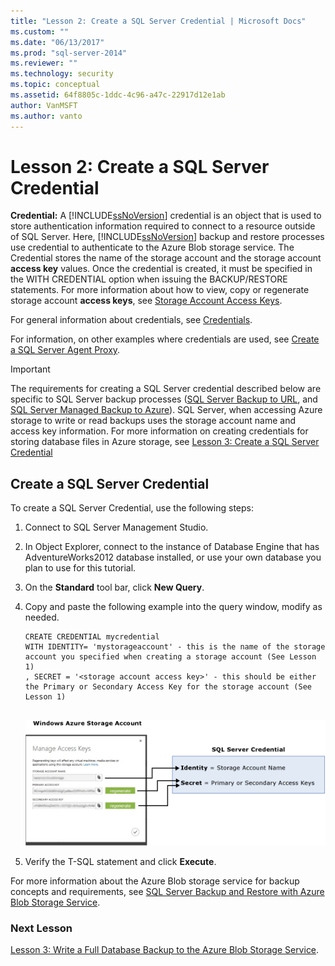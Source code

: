 ```yaml
---
title: "Lesson 2: Create a SQL Server Credential | Microsoft Docs"
ms.custom: ""
ms.date: "06/13/2017"
ms.prod: "sql-server-2014"
ms.reviewer: ""
ms.technology: security
ms.topic: conceptual
ms.assetid: 64f8805c-1ddc-4c96-a47c-22917d12e1ab
author: VanMSFT
ms.author: vanto
---
```

# Lesson 2: Create a SQL Server Credential
  **Credential:** A [!INCLUDE[ssNoVersion](../includes/ssnoversion-md.md)] credential is an object that is used to store authentication information required to connect to a resource outside of SQL Server.  Here, [!INCLUDE[ssNoVersion](../includes/ssnoversion-md.md)] backup and restore processes use credential to authenticate to the Azure Blob storage service. The Credential stores the name of the storage account and the storage account **access key** values. Once the credential is created, it must be specified in the WITH CREDENTIAL option when issuing the BACKUP/RESTORE statements. For more information about how to view, copy or regenerate storage account **access keys**, see [Storage Account Access Keys](https://msdn.microsoft.com/library/windowsazure/hh531566.aspx).  
  
 For general information about credentials, see [Credentials](../relational-databases/security/authentication-access/credentials-database-engine.md).  
  
 For information, on other examples where credentials are used, see [Create a SQL Server Agent Proxy](../ssms/agent/create-a-sql-server-agent-proxy.md).  
  
> [!IMPORTANT]  
>  The requirements for creating a SQL Server credential described below are specific to SQL Server backup processes ([SQL Server Backup to URL](../relational-databases/backup-restore/sql-server-backup-to-url.md), and [SQL Server Managed  Backup to Azure](../relational-databases/backup-restore/sql-server-managed-backup-to-microsoft-azure.md)). SQL Server, when accessing Azure storage to write or read backups uses the storage account name and access key information.  For more information on creating credentials for storing database files in Azure storage, see [Lesson 3: Create a SQL Server Credential](../relational-databases/lesson-2-create-a-sql-server-credential-using-a-shared-access-signature.md)  
  
## Create a SQL Server Credential  
 To create a SQL Server Credential, use the following steps:  
  
1.  Connect to SQL Server Management Studio.  
  
2.  In Object Explorer, connect to the instance of Database Engine that has AdventureWorks2012 database installed, or use your own database you plan to use for this tutorial.  
  
3.  On the **Standard** tool bar, click **New Query**.  
  
4.  Copy and paste the following example into the query window, modify as needed.  
  
    ```  
    CREATE CREDENTIAL mycredential   
    WITH IDENTITY= 'mystorageaccount' - this is the name of the storage account you specified when creating a storage account (See Lesson 1)   
    , SECRET = '<storage account access key>' - this should be either the Primary or Secondary Access Key for the storage account (See Lesson 1)  
  
    ```  
  
     ![mapping storage account to sql credentials](../../2014/tutorials/media/backuptocloud-storage-credential-mapping.gif "mapping storage account to sql credentials")  
  
5.  Verify the T-SQL statement and click **Execute**.  
  
 For more information about the Azure Blob storage service for backup concepts and requirements, see [SQL Server Backup and Restore with Azure Blob Storage Service](../relational-databases/backup-restore/sql-server-backup-and-restore-with-microsoft-azure-blob-storage-service.md).  
  
### Next Lesson  
 [Lesson 3: Write a Full Database Backup to the Azure Blob Storage Service](../../2014/tutorials/lesson-3-write-a-full-database-backup-to-the-windows-azure-blob-storage-service.md).  
  
  
